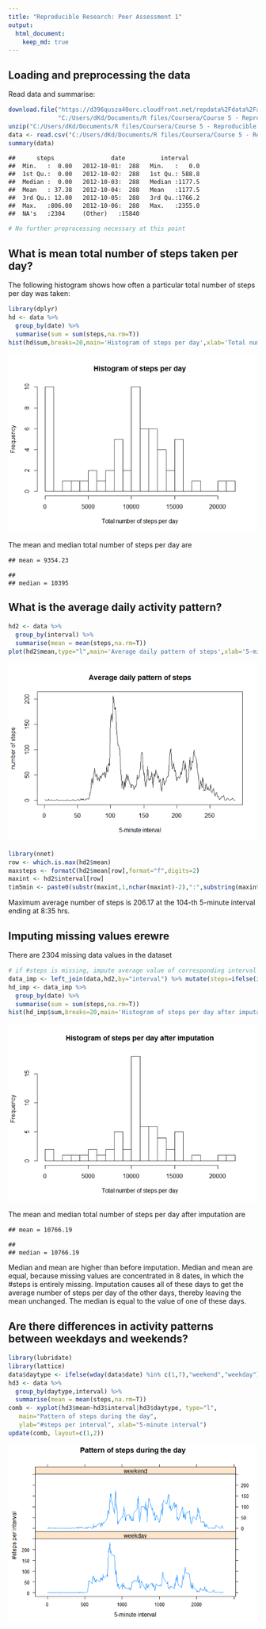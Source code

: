 ```yaml
---
title: "Reproducible Research: Peer Assessment 1"
output: 
  html_document:
    keep_md: true
---
```


## Loading and preprocessing the data

Read data and summarise:

```r
download.file("https://d396qusza40orc.cloudfront.net/repdata%2Fdata%2Factivity.zip",
              "C:/Users/dKd/Documents/R files/Coursera/Course 5 - Reproducible Research/activity.zip")
unzip("C:/Users/dKd/Documents/R files/Coursera/Course 5 - Reproducible Research/activity.zip")
data <- read.csv("C:/Users/dKd/Documents/R files/Coursera/Course 5 - Reproducible Research/activity.csv")
summary(data)
```

```
##      steps                date          interval     
##  Min.   :  0.00   2012-10-01:  288   Min.   :   0.0  
##  1st Qu.:  0.00   2012-10-02:  288   1st Qu.: 588.8  
##  Median :  0.00   2012-10-03:  288   Median :1177.5  
##  Mean   : 37.38   2012-10-04:  288   Mean   :1177.5  
##  3rd Qu.: 12.00   2012-10-05:  288   3rd Qu.:1766.2  
##  Max.   :806.00   2012-10-06:  288   Max.   :2355.0  
##  NA's   :2304     (Other)   :15840
```

```r
# No further preprocessing necessary at this point
```

## What is mean total number of steps taken per day?
The following histogram shows how often a particular total number of steps per day was taken:

```r
library(dplyr)
hd <- data %>% 
  group_by(date) %>%
  summarise(sum = sum(steps,na.rm=T))
hist(hd$sum,breaks=20,main='Histogram of steps per day',xlab='Total number of steps per day')
```

![](PA1_template_files/figure-html/stepsperday-1.png)<!-- -->

The mean and median total number of steps per day are

```
## mean = 9354.23
```

```
## 
## median = 10395
```

## What is the average daily activity pattern?

```r
hd2 <- data %>% 
  group_by(interval) %>%
  summarise(mean = mean(steps,na.rm=T))
plot(hd2$mean,type="l",main='Average daily pattern of steps',xlab='5-minute interval',ylab='number of steps')
```

![](PA1_template_files/figure-html/dailypattern-1.png)<!-- -->

```r
library(nnet)
row <- which.is.max(hd2$mean)
maxsteps <- formatC(hd2$mean[row],format="f",digits=2)
maxint <- hd2$interval[row]
tim5min <- paste0(substr(maxint,1,nchar(maxint)-2),":",substring(maxint,nchar(maxint)-1)," hrs")
```
Maximum average number of steps is 206.17 at the 104-th 5-minute interval ending at 8:35 hrs.


## Imputing missing values  erewre   
There are 2304 missing data values in the dataset

```r
# if #steps is missing, impute average value of corresponding interval (from hd2)
data_imp <- left_join(data,hd2,by="interval") %>% mutate(steps=ifelse(is.na(steps),mean,steps)) %>% select(-mean)
hd_imp <- data_imp %>% 
  group_by(date) %>%
  summarise(sum = sum(steps,na.rm=T))
hist(hd_imp$sum,breaks=20,main='Histogram of steps per day after imputation',xlab='Total number of steps per day')
```

![](PA1_template_files/figure-html/impute-1.png)<!-- -->

The mean and median total number of steps per day after imputation are

```
## mean = 10766.19
```

```
## 
## median = 10766.19
```
Median and mean are higher than before imputation.
Median and mean are equal, because missing values are concentrated in 8 dates, in which the #steps is entirely missing. Imputation causes all of these days to get the average number of steps per day of the other days, thereby leaving the mean unchanged. The median is equal to the value of one of these days.

## Are there differences in activity patterns between weekdays and weekends?

```r
library(lubridate)
library(lattice)
data$daytype <- ifelse(wday(data$date) %in% c(1,7),"weekend","weekday")
hd3 <- data %>% 
  group_by(daytype,interval) %>%
  summarise(mean = mean(steps,na.rm=T))
comb <- xyplot(hd3$mean~hd3$interval|hd3$daytype, type="l",
   main="Pattern of steps during the day",
   ylab="#steps per interval", xlab="5-minute interval")
update(comb, layout=c(1,2))
```

![](PA1_template_files/figure-html/weekends-1.png)<!-- -->
